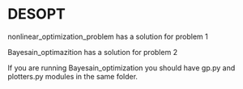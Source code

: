 # DESOPT

nonlinear_optimization_problem has a solution for problem 1

Bayesain_optimazition has a solution for problem 2

If you are running Bayesain_optimization you should have gp.py and plotters.py modules in the same folder.

